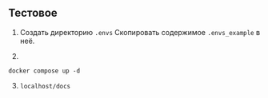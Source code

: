 ## Тестовое

1. Создать директорию `.envs` Скопировать содержимое `.envs_example` в неё.

2.
```commandline
docker compose up -d
```

3. `localhost/docs`